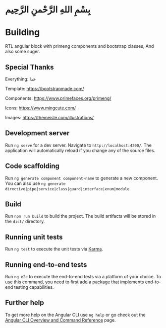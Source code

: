 # بِسْمِ اللهِ الرَّحْمنِ الرَّحِیم

# Building

RTL angular block with primeng components and bootstrap classes, And also some suger.

## Special Thanks

Everything: خدا

Template:   https://bootstrapmade.com/

Components: https://www.primefaces.org/primeng/

Icons:      https://www.mingcute.com/

Images:     https://themeisle.com/illustrations/

## Development server

Run `ng serve` for a dev server. Navigate to `http://localhost:4200/`. The application will automatically reload if you change any of the source files.

## Code scaffolding

Run `ng generate component component-name` to generate a new component. You can also use `ng generate directive|pipe|service|class|guard|interface|enum|module`.

## Build

Run `npm run build` to build the project. The build artifacts will be stored in the `dist/` directory.

## Running unit tests

Run `ng test` to execute the unit tests via [Karma](https://karma-runner.github.io).

## Running end-to-end tests

Run `ng e2e` to execute the end-to-end tests via a platform of your choice. To use this command, you need to first add a package that implements end-to-end testing capabilities.

## Further help

To get more help on the Angular CLI use `ng help` or go check out the [Angular CLI Overview and Command Reference](https://angular.io/cli) page.